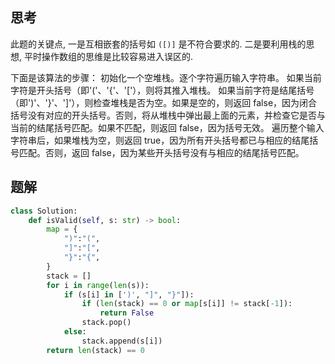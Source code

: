 ## 思考

此题的关键点, 一是互相嵌套的括号如 `([)]` 是不符合要求的.
二是要利用栈的思想, 平时操作数组的思维是比较容易进入误区的.

下面是该算法的步骤：
初始化一个空堆栈。逐个字符遍历输入字符串。
如果当前字符是开头括号（即'('、'{'、'['），则将其推入堆栈。
如果当前字符是结尾括号（即')'、'}'、']'），则检查堆栈是否为空。如果是空的，则返回 false，因为闭合括号没有对应的开头括号。否则，将从堆栈中弹出最上面的元素，并检查它是否与当前的结尾括号匹配。如果不匹配，则返回 false，因为括号无效。
遍历整个输入字符串后，如果堆栈为空，则返回 true，因为所有开头括号都已与相应的结尾括号匹配。否则，返回 false，因为某些开头括号没有与相应的结尾括号匹配。

## 题解

```python
class Solution:
    def isValid(self, s: str) -> bool:
        map = {
            ")":"(",
            "]":"[",
            "}":"{",
        }
        stack = []
        for i in range(len(s)):
            if (s[i] in [')', "]", "}"]):
                if (len(stack) == 0 or map[s[i]] != stack[-1]):
                    return False
                stack.pop()
            else:
                stack.append(s[i])
        return len(stack) == 0
```
